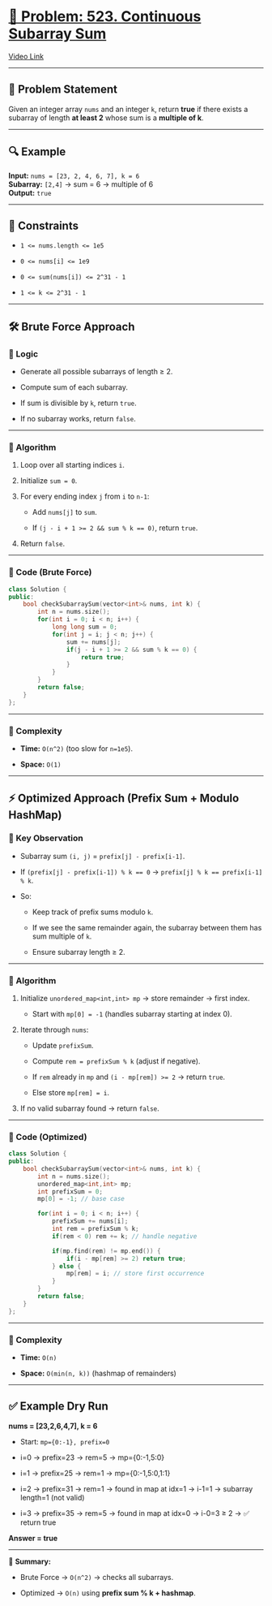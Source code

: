 [📝 Problem: 523. Continuous Subarray Sum](https://leetcode.com/problems/continuous-subarray-sum/description/)
========================================

[Video Link](https://www.youtube.com/watch?v=tW4BBWF8VJk)

* * * * *

📌 Problem Statement
--------------------

Given an integer array `nums` and an integer `k`, return **true** if there exists a subarray of length **at least 2** whose sum is a **multiple of k**.

* * * * *

🔍 Example
----------

**Input:** `nums = [23, 2, 4, 6, 7], k = 6`\
**Subarray:** `[2,4]` → sum = 6 → multiple of 6\
**Output:** `true`

* * * * *

🚩 Constraints
--------------

-   `1 <= nums.length <= 1e5`

-   `0 <= nums[i] <= 1e9`

-   `0 <= sum(nums[i]) <= 2^31 - 1`

-   `1 <= k <= 2^31 - 1`

* * * * *

🛠 Brute Force Approach
-----------------------

### 🔹 Logic

-   Generate all possible subarrays of length ≥ 2.

-   Compute sum of each subarray.

-   If sum is divisible by `k`, return `true`.

-   If no subarray works, return `false`.

* * * * *

### 🔹 Algorithm

1.  Loop over all starting indices `i`.

2.  Initialize `sum = 0`.

3.  For every ending index `j` from `i` to `n-1`:

    -   Add `nums[j]` to `sum`.

    -   If `(j - i + 1 >= 2 && sum % k == 0)`, return `true`.

4.  Return `false`.

* * * * *

### 🔹 Code (Brute Force)
```cpp
class Solution {
public:
    bool checkSubarraySum(vector<int>& nums, int k) {
        int n = nums.size();
        for(int i = 0; i < n; i++) {
            long long sum = 0;
            for(int j = i; j < n; j++) {
                sum += nums[j];
                if(j - i + 1 >= 2 && sum % k == 0) {
                    return true;
                }
            }
        }
        return false;
    }
};
```
* * * * *

### 🔹 Complexity

-   **Time:** `O(n^2)` (too slow for `n=1e5`).

-   **Space:** `O(1)`

* * * * *

⚡ Optimized Approach (Prefix Sum + Modulo HashMap)
--------------------------------------------------

### 🔹 Key Observation

-   Subarray sum `(i, j)` = `prefix[j] - prefix[i-1]`.

-   If `(prefix[j] - prefix[i-1]) % k == 0` → `prefix[j] % k == prefix[i-1] % k`.

-   So:

    -   Keep track of prefix sums modulo `k`.

    -   If we see the same remainder again, the subarray between them has sum multiple of `k`.

    -   Ensure subarray length ≥ 2.

* * * * *

### 🔹 Algorithm

1.  Initialize `unordered_map<int,int> mp` → store remainder → first index.

    -   Start with `mp[0] = -1` (handles subarray starting at index 0).

2.  Iterate through `nums`:

    -   Update `prefixSum`.

    -   Compute `rem = prefixSum % k` (adjust if negative).

    -   If `rem` already in `mp` and `(i - mp[rem]) >= 2` → return `true`.

    -   Else store `mp[rem] = i`.

3.  If no valid subarray found → return `false`.

* * * * *

### 🔹 Code (Optimized)
```cpp
class Solution {
public:
    bool checkSubarraySum(vector<int>& nums, int k) {
        int n = nums.size();
        unordered_map<int,int> mp;
        int prefixSum = 0;
        mp[0] = -1; // base case

        for(int i = 0; i < n; i++) {
            prefixSum += nums[i];
            int rem = prefixSum % k;
            if(rem < 0) rem += k; // handle negative

            if(mp.find(rem) != mp.end()) {
                if(i - mp[rem] >= 2) return true;
            } else {
                mp[rem] = i; // store first occurrence
            }
        }
        return false;
    }
};
```

* * * * *

### 🔹 Complexity

-   **Time:** `O(n)`

-   **Space:** `O(min(n, k))` (hashmap of remainders)

* * * * *

✅ Example Dry Run
-----------------

**nums = [23,2,6,4,7], k = 6**

-   Start: `mp={0:-1}, prefix=0`

-   i=0 → prefix=23 → rem=5 → mp={0:-1,5:0}

-   i=1 → prefix=25 → rem=1 → mp={0:-1,5:0,1:1}

-   i=2 → prefix=31 → rem=1 → found in map at idx=1 → i-1=1 → subarray length=1 (not valid)

-   i=3 → prefix=35 → rem=5 → found in map at idx=0 → i-0=3 ≥ 2 → ✅ return true

**Answer = true**

* * * * *

📌 **Summary:**

-   Brute Force → `O(n^2)` → checks all subarrays.

-   Optimized → `O(n)` using **prefix sum % k + hashmap**.
